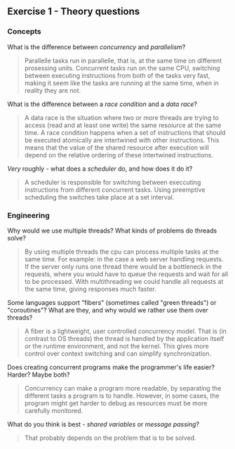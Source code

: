 ## Exercise 1 - Theory questions

### Concepts

What is the difference between _concurrency_ and _parallelism_?

> Parallelle tasks run in parallelle, that is, at the same time on different prosessing units. Concurrent tasks run on the same CPU, switching between executing instructions from both of the tasks very fast, making it seem like the tasks are running at the same time, when in reality they are not.

What is the difference between a _race condition_ and a _data race_?

> A data race is the situation where two or more threads are trying to access (read and at least one write) the same resoiurce at the same time. A race condition happens when a set of instructions that should be executed atomically are intertwined with other instructions. This means that the value of the shared resource after execution will depend on the relative ordering of these intertwined instructions.

_Very_ roughly - what does a _scheduler_ do, and how does it do it?

> A scheduler is responsible for switching between execcuting instructions from different concurrent tasks. Using preemptive scheduling the switches take place at a set interval.

### Engineering

Why would we use multiple threads? What kinds of problems do threads solve?

> By using multiple threads the cpu can process multiple tasks at the same time. For example: in the case a web server handling requests. If the server only runs one thread there would be a bottleneck in the requests, where you would have to queue the requests and wait for all to be processed. With multithreading we could handle all requests at the same time, giving responses much faster.

Some languages support "fibers" (sometimes called "green threads") or "coroutines"? What are they, and why would we rather use them over threads?

> A fiber is a lightweight, user controlled concurrency model. That is (in contrast to OS threads) the thread is handled by the application itself or the runtime environment, and not the kernel. This gives more control over context switching and can simplify synchronization.

Does creating concurrent programs make the programmer's life easier? Harder? Maybe both?

> Concurrency can make a program more readable, by separating the different tasks a program is to handle. However, in some cases, the program might get harder to debug as resources must be more carefully monitored.

What do you think is best - _shared variables_ or _message passing_?

> That probably depends on the problem that is to be solved.
